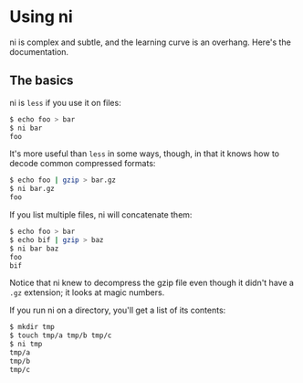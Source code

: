 # Using ni
ni is complex and subtle, and the learning curve is an overhang. Here's the
documentation.

## The basics
ni is `less` if you use it on files:

```bash
$ echo foo > bar
$ ni bar
foo
```

It's more useful than `less` in some ways, though, in that it knows how to
decode common compressed formats:

```bash
$ echo foo | gzip > bar.gz
$ ni bar.gz
foo
```

If you list multiple files, ni will concatenate them:

```bash
$ echo foo > bar
$ echo bif | gzip > baz
$ ni bar baz
foo
bif
```

Notice that ni knew to decompress the gzip file even though it didn't have a
`.gz` extension; it looks at magic numbers.

If you run ni on a directory, you'll get a list of its contents:

```bash
$ mkdir tmp
$ touch tmp/a tmp/b tmp/c
$ ni tmp
tmp/a
tmp/b
tmp/c
```

